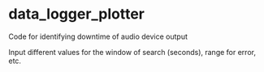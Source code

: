# data_logger_plotter
Code for identifying downtime of audio device output

Input different values for the window of search (seconds), range for error, etc.
